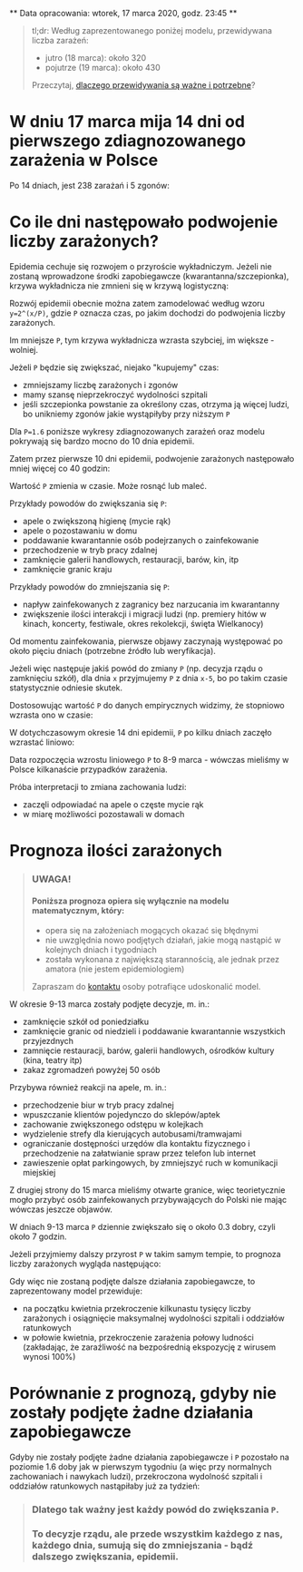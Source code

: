 ** Data opracowania: wtorek, 17 marca 2020, godz. 23:45 **

> tl;dr: Według zaprezentowanego poniżej modelu, przewidywana liczba zarażeń:
>
> - jutro (18 marca): około 320
> - pojutrze (19 marca): około 430
>
> Przeczytaj, [dlaczego przewidywania są ważne i potrzebne](/#/dlaczego-prognozy-sa-wazne-i-potrzebne)?

# W dniu 17 marca mija 14 dni od pierwszego zdiagnozowanego zarażenia w Polsce

Po 14 dniach, jest 238 zarażań i 5 zgonów:

<div
    data-type="charts"
    data-chartuid="1BEHxmF1bQHv3btAa2RV8uCeu-yKKthO11Z7cvuPIUgg"
    data-range="B1:D100"
></div>

# Co ile dni następowało podwojenie liczby zarażonych?

Epidemia cechuje się rozwojem o przyroście wykładniczym. Jeżeli nie zostaną wprowadzone środki zapobiegawcze (kwarantanna/szczepionka), krzywa wykładnicza nie zmnieni się w krzywą logistyczną:

<div
    data-type="image"
    data-filename="krzywe.png"
></div>

Rozwój epidemii obecnie można zatem zamodelować według wzoru `y=2^(x/P)`, gdzie `P` oznacza czas, po jakim dochodzi do podwojenia liczby zarażonych.

Im mniejsze `P`, tym krzywa wykładnicza wzrasta szybciej, im większe - wolniej.

Jeżeli `P` będzie się zwiększać, niejako "kupujemy" czas:

- zmniejszamy liczbę zarażonych i zgonów
- mamy szansę nieprzekroczyć wydolności szpitali
- jeśli szczepionka powstanie za określony czas, otrzyma ją więcej ludzi, bo unikniemy zgonów jakie wystąpiłyby przy niższym `P`

Dla `P=1.6` poniższe wykresy zdiagnozowanych zarażeń oraz modelu pokrywają się bardzo mocno do 10 dnia epidemii.

Zatem przez pierwsze 10 dni epidemii, podwojenie zarażonych następowało mniej więcej co 40 godzin:

<div
    data-type="charts"
    data-chartuid="1BUaS_TZVWjODSoxst25UF2yVMW-aURYmAC9IZuboHw0"
    data-range="B1:D15"
    data-rangetable="A1:E15"
    data-charttype="Line"
></div>

Wartość `P` zmienia w czasie. Może rosnąć lub maleć.

Przykłady powodów do zwiększania się `P`:

- apele o zwiększoną higienę (mycie rąk)
- apele o pozostawaniu w domu
- poddawanie kwarantannie osób podejrzanych o zainfekowanie
- przechodzenie w tryb pracy zdalnej
- zamknięcie galerii handlowych, restauracji, barów, kin, itp
- zamknięcie granic kraju

Przykłady powodów do zmniejszania się `P`:

- napływ zainfekowanych z zagranicy bez narzucania im kwarantanny
- zwiększenie ilości interakcji i migracji ludzi (np. premiery hitów w kinach, koncerty, festiwale, okres rekolekcji, święta Wielkanocy)

Od momentu zainfekowania, pierwsze objawy zaczynają występować po około pięciu dniach (potrzebne źródło lub weryfikacja).

Jeżeli więc następuje jakiś powód do zmiany `P` (np. decyzja rządu o zamknięciu szkół), dla dnia `x` przyjmujemy `P` z dnia `x-5`, bo po takim czasie statystycznie odniesie skutek.

Dostosowując wartość `P` do danych empirycznych widzimy, że stopniowo wzrasta ono w czasie:

<div
    data-type="charts"
    data-chartuid="135bACtrntkTPaFbuH8AWyg_ybYQGn14W6vx1Ax1Z0jo"
    data-rangetable="A1:E15"
    data-range="B1:D15"
    data-charttype="Line"
></div>

W dotychczasowym okresie 14 dni epidemii, `P` po kilku dniach zaczęło wzrastać liniowo:

<div
    data-type="chart"
    data-chartuid="135bACtrntkTPaFbuH8AWyg_ybYQGn14W6vx1Ax1Z0jo" 
    data-range="B1:B15,E1:E15"
    data-charttype="Line"
></div>

Data rozpoczęcia wzrostu liniowego `P` to 8-9 marca - wówczas mieliśmy w Polsce kilkanaście przypadków zarażenia.

Próba interpretacji to zmiana zachowania ludzi:

- zaczęli odpowiadać na apele o częste mycie rąk
- w miarę możliwości pozostawali w domach

# Prognoza ilości zarażonych

> ### UWAGA!
>
> #### Poniższa prognoza opiera się wyłącznie na modelu matematycznym, który:
>
> - opera się na założeniach mogących okazać się błędnymi
> - nie uwzględnia nowo podjętych działań, jakie mogą nastąpić w kolejnych dniach i tygodniach
> - została wykonana z największą starannością, ale jednak przez amatora (nie jestem epidemiologiem)
>
> Zapraszam do [kontaktu](/#kontakt) osoby potrafiące udoskonalić model.

W okresie 9-13 marca zostały podjęte decyzje, m. in.:

- zamknięcie szkół od poniedziałku
- zamknięcie granic od niedzieli i poddawanie kwarantannie wszystkich przyjezdnych
- zamnięcie restauracji, barów, galerii handlowych, ośrodków kultury (kina, teatry itp)
- zakaz zgromadzeń powyżej 50 osób

Przybywa również reakcji na apele, m. in.:

- przechodzenie biur w tryb pracy zdalnej
- wpuszczanie klientów pojedynczo do sklepów/aptek
- zachowanie zwiększonego odstępu w kolejkach
- wydzielenie strefy dla kierujących autobusami/tramwajami
- ograniczanie dostępności urzędów dla kontaktu fizycznego i przechodzenie na załatwianie spraw przez telefon lub internet
- zawieszenie opłat parkingowych, by zmniejszyć ruch w komunikacji miejskiej

Z drugiej strony do 15 marca mieliśmy otwarte granice, więc teorietycznie mogło przybyć osób zainfekowanych przybywających do Polski nie mając wówczas jeszcze objawów.

W dniach 9-13 marca `P` dziennie zwiększało się o około 0.3 dobry, czyli około 7 godzin.

Jeżeli przyjmiemy dalszy przyrost `P` w takim samym tempie, to prognoza liczby zarażonych wygląda następująco:

<div
    data-type="charts"
    data-chartuid="1cTiHGwqBwJETGcuFNnKbYnj3EMMFc21hrP6D6V_3KEE"
    data-rangetable="A1:E81"
    data-range="B1:B42,D1:D42"
    data-charttype="Line"
></div>

Gdy więc nie zostaną podjęte dalsze działania zapobiegawcze, to zaprezentowany model przewiduje:

- na początku kwietnia przekroczenie kilkunastu tysięcy liczby zarażonych i osiągnięcie maksymalnej wydolności szpitali i oddziałów ratunkowych
- w połowie kwietnia, przekroczenie zarażenia połowy ludności (zakładając, że zaraźliwość na bezpośrednią ekspozycję z wirusem wynosi 100%)

# Porównanie z prognozą, gdyby nie zostały podjęte żadne działania zapobiegawcze

Gdyby nie zostały podjęte żadne działania zapobiegawcze i `P` pozostało na poziomie 1.6 doby jak w pierwszym tygodniu (a więc przy normalnych zachowaniach i nawykach ludzi), przekroczona wydolność szpitali i oddziałów ratunkowych nastąpiłaby już za tydzień:

<div
    data-type="charts"
    data-chartuid="1cTiHGwqBwJETGcuFNnKbYnj3EMMFc21hrP6D6V_3KEE"
    data-rangetable="A1:C42,F1:F42"
    data-range="B1:B42,F1:F42"
    data-charttype="Line"
></div>

> ### Dlatego tak ważny jest każdy powód do zwiększania `P`.
>
> ### To decyzje rządu, ale przede wszystkim każdego z nas, każdego dnia, sumują się do zmniejszania - bądź dalszego zwiększania, epidemii.
